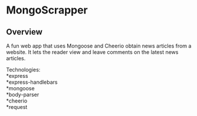 # MongoScrapper

## Overview
A fun web app that uses Mongoose and Cheerio obtain news articles from a website. It lets the reader view and leave comments on the latest news articles.   

Technologies:  
*express  
*express-handlebars  
*mongoose  
*body-parser  
*cheerio  
*request  
